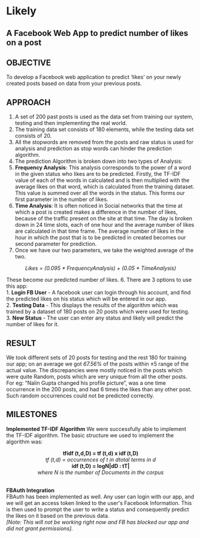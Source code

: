 # Likely
## A Facebook Web App to predict number of likes on a post <br>

## OBJECTIVE
To develop a Facebook web application to predict ‘likes’ on your newly created posts based on data from your previous posts.
## APPROACH
1. A set of 200 past posts is used as the data set from training our system, testing and then implementing the real world.
2. The training data set consists of 180 elements, while the testing data set consists of 20.
3. All the stopwords are removed from the posts and raw status is used for analysis and prediction as stop words can hinder the prediction algorithm.
4. The prediction Algorithm is broken down into two types of Analysis: 
  1. **Frequency Analysis**: This analysis corresponds to the power of a word in the given status who likes are to be predicted. Firstly, the TF-IDF value of each of the words in calculated and is then multiplied with the average likes on that word, which is  calculated from the training dataset. This value is summed over all the words in the status. This forms our first parameter in the number of likes.
  2. **Time Analysis**: It is often noticed in Social networks that the time at which a post is created makes a difference in the number of likes, because of the traffic present on the site at that time. The day is broken down in 24 time slots, each of one hour and the average number of likes are calculated in that time frame. The average number of likes in the hour in which the post that is to be predicted in created becomes our second parameter for prediction.
5. Once we have our two parameters, we take the weighted average of the two. <br>
<p align= "center"><i>Likes = (0.095 * FrequencyAnalysis) + (0.05 * TimeAnalysis)</i></p>
These become our predicted number of likes.
6. There are 3 options to use this app: <br>
  1. <b>Login FB User</b> - A facebook user can login through his account, and find the predicted likes on his status which will be entered in our app. <br>
  2. <b>Testing Data</b> - This displays the results of the algorithm which was trained by a dataset of 180 posts on 20 posts which were used for testing. <br>
  3. <b>New Status</b> - The user can enter any status and likely will predict the number of likes for it. <br>

## RESULT
We took different sets of 20 posts for testing and the rest 180 for training our app; on an average we got *67.56%* of the posts within ±5 range of the actual value. The discrepancies were mostly noticed in the posts which were quite Random, posts which are very unique from all the other posts. For eg: “Nalin Gupta changed his profile picture”, was a one time occurrence in the 200 posts, and had 6 times the likes than any other post. Such random occurrences could not be predicted correctly.
## MILESTONES
**Implemented TF-IDF Algorithm**
We were successfully able to implement the TF-IDF algorithm. The basic structure we used to implement the algorithm was: 
<p align="center"><b>tfidf (t,d,D) = tf (t,d) x idf (t,D)</b> <br>
  <i>tf (t,d) = occurrences of t in dtotal terms in d</i> <br>
  <b>idf (t,D) = logN|dD : tT|</b> <br>
  <i>where N is the number of Documents in the corpus</i> </p><br>
<b>FBAuth Integration</b><br>
FBAuth has been implemented as well. Any user can login with our app, and we will get an access token linked to the user's Facebook Information. This is then used to prompt the user to write a status and consequently predict the likes on it based on the previous data. <br> <i>[Note: This will not be working right now and FB has blocked our app and did not grant permissions].</i>
